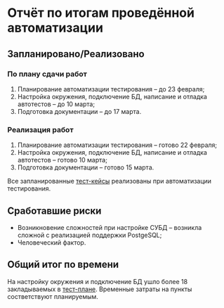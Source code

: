 # Отчёт по итогам проведённой автоматизации

## Запланировано/Реализовано

### По плану сдачи работ
1. Планирование автоматизации тестирования – до 23 февраля;
2. Настройка окружения, подключение БД, написание и отладка автотестов – до 10 марта;
3. Подготовка документации – до 17 марта.

### Реализация работ
1. Планирование автоматизации тестирования – готово 22 февраля;
2. Настройка окружения, подключение БД, написание и отладка автотестов – готово 10 марта;
3. Подготовка документации – готово 15 марта.

Все запланированные [тест-кейсы](https://docs.google.com/spreadsheets/d/1PNMJhKdexOi-lbWghN6b-pfBUTc5bu-P95dFtFqxJ-Y/edit#gid=0) реализованы при автоматизации тестирования.

## Сработавшие риски

* Возникновение сложностей при настройке СУБД – возникла сложной с реализацией поддержки PostgeSQL;
* Человеческий фактор.

## Общий итог по времени

На настройку окружения и подключение БД ушло более 18 закладываемых в [тест-плане](https://github.com/DiKarimo/diploma/blob/main/documents/plan.md).
Временные затраты на пункты состветствуют планируемым.